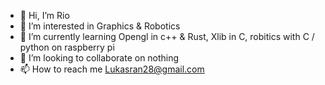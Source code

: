 - 👋 Hi, I’m Rio
- 👀 I’m interested in Graphics & Robotics
- 🌱 I’m currently learning Opengl in c++ & Rust, Xlib in C, robitics with C / python on raspberry pi
- 💞️ I’m looking to collaborate on nothing
- 📫 How to reach me Lukasran28@gmail.com

<!---
SightMan3/SightMan3 is a ✨ special ✨ repository because its `README.md` (this file) appears on your GitHub profile.
You can click the Preview link to take a look at your changes.
--->
